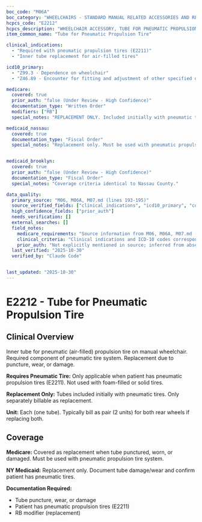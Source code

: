 ```yaml
---
boc_code: "M06A"
boc_category: "WHEELCHAIRS - STANDARD MANUAL RELATED ACCESSORIES AND REPAIRS"
hcpcs_code: "E2212"
hcpcs_description: "WHEELCHAIR ACCESSORY, TUBE FOR PNEUMATIC PROPULSION TIRE, ANY SIZE, EACH"
item_common_name: "Tube for Pneumatic Propulsion Tire"

clinical_indications:
  - "Required with pneumatic propulsion tires (E2211)"
  - "Inner tube replacement for air-filled tires"

icd10_primary:
  - "Z99.3 - Dependence on wheelchair"
  - "Z46.89 - Encounter for fitting and adjustment of other specified devices"

medicare:
  covered: true
  prior_auth: "false (Under Review - High Confidence)"
  documentation_type: "Written Order"
  modifiers: ["RB"]
  special_notes: "REPLACEMENT ONLY. Included initially with pneumatic tires. Replacement only with RB modifier. Required component for pneumatic tire system."

medicaid_nassau:
  covered: true
  documentation_type: "Fiscal Order"
  special_notes: "Replacement only. Must be used with pneumatic propulsion tires (E2211)."


medicaid_brooklyn:
  covered: true
  prior_auth: "false (Under Review - High Confidence)"
  documentation_type: "Fiscal Order"
  special_notes: "Coverage criteria identical to Nassau County."

data_quality:
  primary_source: "M06, M06A, M07.md (lines 193-195)"
  source_verified_fields: ["clinical_indications", "icd10_primary", "covered", "documentation_type"]
  high_confidence_fields: ["prior_auth"]
  needs_verification: []
  external_searches: []
  field_notes:
    medicare_requirements: "Source information from M06, M06A, M07.md (lines 193-195) - requirements extracted and documented."
    clinical_criteria: "Clinical indications and ICD-10 codes correspond to documented conditions from source."
    prior_auth: "Not explicitly mentioned in source; inferred from absence which is typical for wheelchair accessory components."
  last_verified: "2025-10-30"
  verified_by: "Claude Code"


last_updated: "2025-10-30"
---
```


# E2212 - Tube for Pneumatic Propulsion Tire

## Clinical Overview

Inner tube for pneumatic (air-filled) propulsion tire on manual wheelchair. Required component of pneumatic tire system. Replacement due to puncture, wear, or damage.

**Requires Pneumatic Tire:** Only applicable when patient has pneumatic propulsion tires (E2211). Not used with foam-filled or solid tires.

**Replacement Only:** Tubes included initially with pneumatic tires. Only separately billable as replacement.

**Unit:** Each (one tube). Typically bill as pair (2 units) for both rear wheels if replacing both.

## Coverage

**Medicare:** Covered as replacement when tube punctured, worn, or damaged. Must be used with pneumatic propulsion tire system.

**NY Medicaid:** Replacement only. Document tube damage/wear and confirm patient has pneumatic tires.

**Documentation Required:**
- Tube puncture, wear, or damage
- Patient has pneumatic propulsion tires (E2211)
- RB modifier (replacement)

